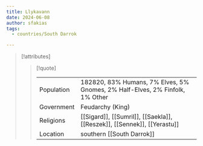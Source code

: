 ```yaml
---
title: Llykavann
date: 2024-06-08
author: sfakias
tags:
  - countries/South Darrok

---
```

> [!attributes]
> 
> > [!quote]
> >
> > | | |
> > | --- | --- |
> > | Population | 182820, 83% Humans, 7% Elves, 5% Gnomes, 2% Half-Elves, 2% Finfolk, 1% Other |
> > | Government | Feudarchy (King) |
> > | Religions | [[Sigard]], [[Sumril]], [[Saekla]], [[Reszek]], [[Sennek]], [[Yerastu]] |
> > | Location | southern [[South Darrok]] |